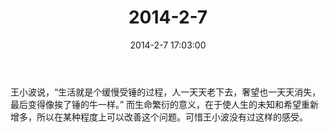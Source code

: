 ﻿---
title: 2014-2-7
date: 2014-2-7 17:03:00
tags:
categories: 爸爸
---
王小波说，“生活就是个缓慢受锤的过程，人一天天老下去，奢望也一天天消失，最后变得像挨了锤的牛一样。” 而生命繁衍的意义，在于使人生的未知和希望重新增多，所以在某种程度上可以改善这个问题。可惜王小波没有过这样的感受。